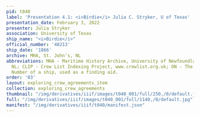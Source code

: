 ```yaml
---
pid: t040
label: 'Presentation 4.1: <i>Birdie</i> Julia C. Stryker, U of Texas'
presentation_date: February 3, 2022
presenter: Julia Stryker
association: University of Texas
ship_name: "<i>Birdie</i>"
official_number: '48213'
ship_date: '1866'
archive: MHA, St. John's, NL
abbreviations: MHA - Maritime History Archive, University of Newfoundland, St. John's
  NL; CLIP - Crew List Indexing Project, www.crewlist.org.uk; ON - The permanent Official
  Number of a ship, used as a finding aid.
order: '03'
layout: exploring_crew_agreements_item
collection: exploring_crew_agreements
thumbnail: "/img/derivatives/iiif/images/t040_001/full/250,/0/default.jpg"
full: "/img/derivatives/iiif/images/t040_001/full/1140,/0/default.jpg"
manifest: "/img/derivatives/iiif/t040/manifest.json"
---
```

